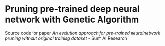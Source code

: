 # Pruning pre-trained deep neural network with Genetic Algorithm
Source code for paper *An evolution approach for pre-trained neuralnetwork pruning without original training dataset* - Sun* AI Research
